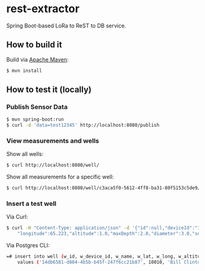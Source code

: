 # rest-extractor
Spring Boot-based LoRa to ReST to DB service.

## How to build it
Build via [Apache Maven](https://maven.apache.org/):
```bash
$ mvn install
```

## How to test it (locally)
### Publish Sensor Data
```bash
$ mvn spring-boot:run
$ curl -d 'data=test12345' http://localhost:8080/publish
```

### View measurements and wells
Show all wells:
```bash
$ curl http://localhost:8080/well/
```

Show all measurements for a specific well:
```bash
$ curl http://localhost:8080/well/c3aca5f0-5612-4ff8-ba31-80f5153c5de9/measurements
```

### Insert a test well
Via Curl:
```bash
$ curl -H "Content-Type: application/json" -d '{"id":null,"deviceId":"10002","name":"New Well 02","latitude":54.777,
    "longitude":65.223,"altitude":1.0,"maxDepth":2.0,"diameter":3.0,"sensorTypes":[{"id":null,"sensorTypeValue":"level"}]}' http://localhost:8080/well/
```

Via Postgres CLI:
```bash
=# insert into well (w_id, w_device_id, w_name, w_lat, w_long, w_altitude, w_maxdepth, w_diameter)
    values ('14db6581-d804-4b5b-b45f-247f6cc21b87', 10010, 'Bill Clinton', 33.11, 22.77, 0, 67, 2);
```
